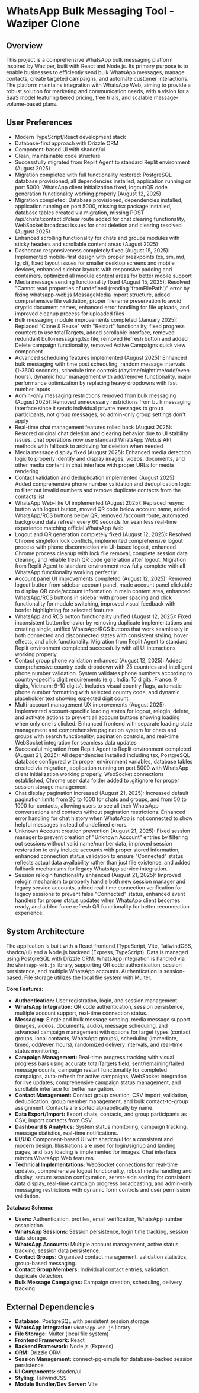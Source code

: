 # WhatsApp Bulk Messaging Tool - Waziper Clone

## Overview
This project is a comprehensive WhatsApp bulk messaging platform inspired by Waziper, built with React and Node.js. Its primary purpose is to enable businesses to efficiently send bulk WhatsApp messages, manage contacts, create targeted campaigns, and automate customer interactions. The platform maintains integration with WhatsApp Web, aiming to provide a robust solution for marketing and communication needs, with a vision for a SaaS model featuring tiered pricing, free trials, and scalable message-volume-based plans.

## User Preferences
- Modern TypeScript/React development stack
- Database-first approach with Drizzle ORM
- Component-based UI with shadcn/ui
- Clean, maintainable code structure
- Successfully migrated from Replit Agent to standard Replit environment (August 2025)
- Migration completed with full functionality restored: PostgreSQL database provisioned, all dependencies installed, application running on port 5000, WhatsApp client initialization fixed, logout/QR code generation functionality working properly (August 12, 2025)
- Migration completed: Database provisioned, dependencies installed, application running on port 5000, missing tsx package installed, database tables created via migration, missing POST /api/chats/:contactId/clear route added for chat clearing functionality, WebSocket broadcast issues for chat deletion and clearing resolved (August 2025)
- Enhanced scrolling functionality for chats and groups modules with sticky headers and scrollable content areas (August 2025)
- Dashboard responsiveness completely fixed (August 15, 2025): Implemented mobile-first design with proper breakpoints (xs, sm, md, lg, xl), fixed layout issues for smaller desktop screens and mobile devices, enhanced sidebar layouts with responsive padding and containers, optimized all module content areas for better mobile support
- Media message sending functionality fixed (August 15, 2025): Resolved "Cannot read properties of undefined (reading 'fromFilePath')" error by fixing whatsapp-web.js MessageMedia import structure, added comprehensive file validation, proper filename preservation to avoid cryptic document names, enhanced error handling for file uploads, and improved cleanup process for uploaded files
- Bulk messaging module improvements completed (January 2025): Replaced "Clone & Reuse" with "Restart" functionality, fixed progress counters to use totalTargets, added scrollable interface, removed redundant bulk-messaging.tsx file, removed Refresh button and added Delete campaign functionality, removed Active Campaigns quick view component
- Advanced scheduling features implemented (August 2025): Enhanced bulk messaging with time post scheduling, random message intervals (1-3600 seconds), schedule time controls (daytime/nighttime/odd/even hours), dynamic hour management with add/remove functionality, major performance optimization by replacing heavy dropdowns with fast number inputs
- Admin-only messaging restrictions removed from bulk messaging (August 2025): Removed unnecessary restrictions from bulk messaging interface since it sends individual private messages to group participants, not group messages, so admin-only group settings don't apply
- Real-time chat management features rolled back (August 2025): Restored original chat deletion and clearing behavior due to UI stability issues, chat operations now use standard WhatsApp Web.js API methods with fallback to archiving for deletion when needed
- Media message display fixed (August 2025): Enhanced media detection logic to properly identify and display images, videos, documents, and other media content in chat interface with proper URLs for media rendering
- Contact validation and deduplication implemented (August 2025): Added comprehensive phone number validation and deduplication logic to filter out invalid numbers and remove duplicate contacts from the contacts list
- WhatsApp Web-like UI implemented (August 2025): Replaced resync button with logout button, moved QR code below account name, added WhatsApp/RCS buttons below QR, removed /account route, automated background data refresh every 60 seconds for seamless real-time experience matching official WhatsApp Web
- Logout and QR generation completely fixed (August 12, 2025): Resolved Chrome singleton lock conflicts, implemented comprehensive logout process with phone disconnection via UI-based logout, enhanced Chrome process cleanup with lock file removal, complete session data clearing, and reliable fresh QR code generation after logout. Migration from Replit Agent to standard environment now fully complete with all WhatsApp functionality working perfectly.
- Account panel UI improvements completed (August 12, 2025): Removed logout button from sidebar account panel, made account panel clickable to display QR code/account information in main content area, enhanced WhatsApp/RCS buttons in sidebar with proper spacing and click functionality for module switching, improved visual feedback with border highlighting for selected features
- WhatsApp and RCS button functionality unified (August 12, 2025): Fixed inconsistent button behavior by removing duplicate implementations and creating single, unified WhatsApp/RCS buttons that work seamlessly in both connected and disconnected states with consistent styling, hover effects, and click functionality. Migration from Replit Agent to standard Replit environment completed successfully with all UI interactions working properly.
- Contact group phone validation enhanced (August 12, 2025): Added comprehensive country code dropdown with 25 countries and intelligent phone number validation. System validates phone numbers according to country-specific digit requirements (e.g., India: 10 digits, France: 9 digits, Vietnam: 9-10 digits). Includes visual country flags, automatic phone number formatting with selected country code, and dynamic placeholder text showing expected digit count.
- Multi-account management UX improvements (August 2025): Implemented account-specific loading states for logout, relogin, delete, and activate actions to prevent all account buttons showing loading when only one is clicked. Enhanced frontend with separate loading state management and comprehensive pagination system for chats and groups with search functionality, pagination controls, and real-time WebSocket integration for seamless data updates
- Successful migration from Replit Agent to Replit environment completed (August 21, 2025): All dependencies installed including tsx, PostgreSQL database configured with proper environment variables, database tables created via migration, application running on port 5000 with WhatsApp client initialization working properly, WebSocket connections established, Chrome user data folder added to .gitignore for proper session storage management
- Chat display pagination increased (August 21, 2025): Increased default pagination limits from 20 to 1000 for chats and groups, and from 50 to 1000 for contacts, allowing users to see all their WhatsApp conversations and contacts without pagination restrictions. Enhanced error handling for chat history when WhatsApp is not connected to show helpful messages instead of undefined errors.
- Unknown Account creation prevention (August 21, 2025): Fixed session manager to prevent creation of "Unknown Account" entries by filtering out sessions without valid name/number data, improved session restoration to only include accounts with proper stored information, enhanced connection status validation to ensure "Connected" status reflects actual data availability rather than just file existence, and added fallback mechanisms for legacy WhatsApp service integration.
- Session relogin functionality enhanced (August 21, 2025): Improved relogin mechanism to properly handle both new session manager and legacy service accounts, added real-time connection verification for legacy sessions to prevent false "Connected" status, enhanced event handlers for proper status updates when WhatsApp client becomes ready, and added force refresh QR functionality for better reconnection experience.

## System Architecture
The application is built with a React frontend (TypeScript, Vite, TailwindCSS, shadcn/ui) and a Node.js backend (Express, TypeScript). Data is managed using PostgreSQL with Drizzle ORM. WhatsApp integration is handled via the `whatsapp-web.js` library, supporting QR code authentication, session persistence, and multiple WhatsApp accounts. Authentication is session-based. File storage utilizes the local file system with Multer.

**Core Features:**
- **Authentication:** User registration, login, and session management.
- **WhatsApp Integration:** QR code authentication, session persistence, multiple account support, real-time connection status.
- **Messaging:** Single and bulk message sending, media message support (images, videos, documents, audio), message scheduling, and advanced campaign management with options for target types (contact groups, local contacts, WhatsApp groups), scheduling (immediate, timed, odd/even hours), randomized delivery intervals, and real-time status monitoring.
- **Campaign Management:** Real-time progress tracking with visual progress bars using accurate totalTargets field, sent/remaining/failed message counts, campaign restart functionality for completed campaigns, auto-refresh for active campaigns, WebSocket integration for live updates, comprehensive campaign status management, and scrollable interface for better navigation.
- **Contact Management:** Contact group creation, CSV import, validation, deduplication, group member management, and bulk contact-to-group assignment. Contacts are sorted alphabetically by name.
- **Data Export/Import:** Export chats, contacts, and group participants as CSV; import contacts from CSV.
- **Dashboard & Analytics:** System status monitoring, campaign tracking, message statistics, real-time notifications.
- **UI/UX:** Component-based UI with shadcn/ui for a consistent and modern design. Illustrations are used for login/signup and landing pages, and lazy loading is implemented for images. Chat interface mirrors WhatsApp Web features.
- **Technical Implementations:** WebSocket connections for real-time updates, comprehensive logout functionality, robust media handling and display, secure session configuration, server-side sorting for consistent data display, real-time campaign progress broadcasting, and admin-only messaging restrictions with dynamic form controls and user permission validation.

**Database Schema:**
- **Users:** Authentication, profiles, email verification, WhatsApp number association.
- **WhatsApp Sessions:** Session persistence, login time tracking, session data storage.
- **WhatsApp Accounts:** Multiple account management, active status tracking, session data persistence.
- **Contact Groups:** Organized contact management, validation statistics, group-based messaging.
- **Contact Group Members:** Individual contact entries, validation, duplicate detection.
- **Bulk Message Campaigns:** Campaign creation, scheduling, delivery tracking.

## External Dependencies
- **Database:** PostgreSQL with persistent session storage
- **WhatsApp Integration:** `whatsapp-web.js` library
- **File Storage:** Multer (local file system)
- **Frontend Framework:** React
- **Backend Framework:** Node.js (Express)
- **ORM:** Drizzle ORM
- **Session Management:** connect-pg-simple for database-backed session persistence
- **UI Components:** shadcn/ui
- **Styling:** TailwindCSS
- **Module Bundler/Dev Server:** Vite